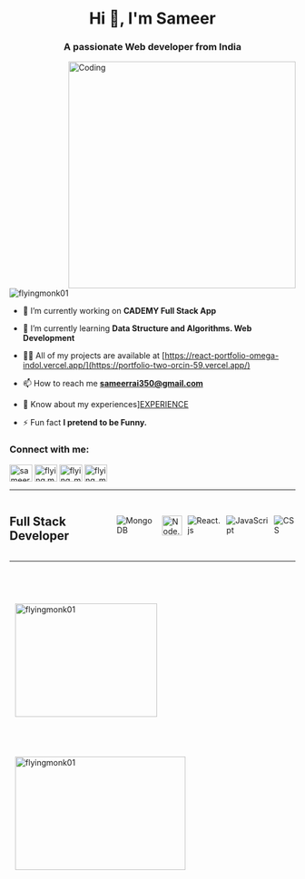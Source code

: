 <h1 align="center">Hi 👋, I'm Sameer </h1>
<h3 align="center">A passionate Web developer from India</h3>
<img align="right" alt="Coding" width="400" src="https://miro.medium.com/v2/resize:fit:1600/0*C-cPP9D2MIyeexAT.gif">

<p align="left"> <img src="https://komarev.com/ghpvc/?username=flyingmonk01&label=Profile%20views&color=0e75b6&style=flat" alt="flyingmonk01" /> </p>

- 🔭 I’m currently working on **CADEMY Full Stack App**

- 🌱 I’m currently learning **Data Structure and Algorithms. Web Development**

- 👨‍💻 All of my projects are available at [https://react-portfolio-omega-indol.vercel.app/](https://portfolio-two-orcin-59.vercel.app/)

- 📫 How to reach me **sameerrai350@gmail.com**

- 📄 Know about my experiences]<a href="https://www.linkedin.com/in/raisameer/overlay/1635538813381/single-media-viewer/?profileId=ACoAAD3NVXQBNM_8FeBq_SwFJuKJUaonrFUiPtc">EXPERIENCE</a>

- ⚡ Fun fact **I pretend to be Funny.**

<h3 align="left">Connect with me:</h3>
<p align="left">
<a href="https://linkedin.com/in/sameer_rai" target="blank"><img align="center" src="https://raw.githubusercontent.com/rahuldkjain/github-profile-readme-generator/master/src/images/icons/Social/linked-in-alt.svg" alt="sameer_rai" height="30" width="40" /></a>
<a href="https://instagram.com/flying.monk_" target="blank"><img align="center" src="https://raw.githubusercontent.com/rahuldkjain/github-profile-readme-generator/master/src/images/icons/Social/instagram.svg" alt="flying.monk_" height="30" width="40" /></a>
<a href="https://www.leetcode.com/flying_monk" target="blank"><img align="center" src="https://raw.githubusercontent.com/rahuldkjain/github-profile-readme-generator/master/src/images/icons/Social/leet-code.svg" alt="flying_monk" height="30" width="40" /></a>
<a href="https://auth.geeksforgeeks.org/user/flying_monk" target="blank"><img align="center" src="https://raw.githubusercontent.com/rahuldkjain/github-profile-readme-generator/master/src/images/icons/Social/geeks-for-geeks.svg" alt="flying_monk" height="30" width="40" /></a>
</p>
<hr/>
<div style="display: flex; justify-content: space-between; align-items: center; gap: 10px;">
  <h2>Full Stack Developer</h2>
  <img class="stack-icon" src="https://img.icons8.com/color/48/000000/mongodb.png" alt="MongoDB" />
  <img class="stack-icon" style="width: 35px; height: 35px;" src="https://tse1.mm.bing.net/th?id=OIP.S61fB84442UBmmr-PbSY6QHaIj&pid=Api" alt="Node.js" />
  <img class="stack-icon" src="https://img.icons8.com/color/48/000000/react-native.png" alt="React.js" />
  <img class="stack-icon" src="https://img.icons8.com/color/48/000000/javascript.png" alt="JavaScript" />
  <img class="stack-icon" src="https://img.icons8.com/color/48/000000/css3.png" alt="CSS" />
</div>

<hr/>

<div style="display: flex; flex-wrap: wrap; justify-content: space-around; align-items: flex-start;">
  <p style="flex: 1; margin: 10px;"><img align="left" style='height: 200px; width:250px; margin-top: 50px' src="https://github-readme-stats.vercel.app/api/top-langs?username=flyingmonk01&show_icons=true&locale=en&layout=compact" alt="flyingmonk01" /></p>
<!--   <p style="flex: 1; margin: 10px;"><img align="center" src="https://github-readme-stats.vercel.app/api?username=flyingmonk01&show_icons=true&locale=en" alt="flyingmonk01" /></p> -->
  <p style="flex: 1; margin: 10px;"><img align="center" style='height: 200px; width:300px; margin-top: 50px' src="https://github-readme-streak-stats.herokuapp.com/?user=flyingmonk01&" alt="flyingmonk01" /></p>
</div>
